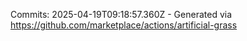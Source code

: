 Commits: 2025-04-19T09:18:57.360Z - Generated via https://github.com/marketplace/actions/artificial-grass
<br>
